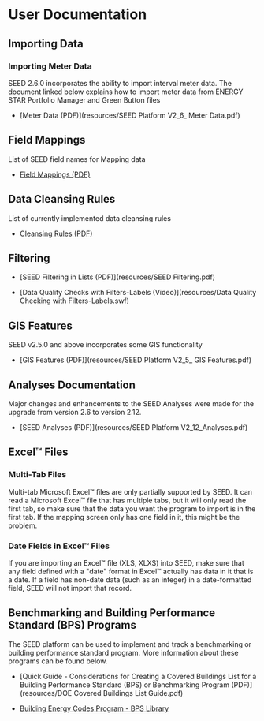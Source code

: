 # User Documentation

## Importing Data

### Importing Meter Data
SEED 2.6.0 incorporates the ability to import interval meter data. The document linked below explains how to import meter data from ENERGY STAR Portfolio Manager and Green Button files

- [Meter Data (PDF)](resources/SEED Platform V2_6_ Meter Data.pdf)

## Field Mappings

List of SEED field names for Mapping data

- [Field Mappings (PDF)](resources/MappingFieldstotheSEEDdatabase.pdf)

## Data Cleansing Rules
List of currently implemented data cleansing rules

- [Cleansing Rules (PDF)](resources/DataCleansing.pdf)

## Filtering

- [SEED Filtering in Lists (PDF)](resources/SEED Filtering.pdf)

- [Data Quality Checks with Filters-Labels (Video)](resources/Data Quality Checking with Filters-Labels.swf)

## GIS Features
SEED v2.5.0 and above incorporates some GIS functionality

- [GIS Features (PDF)](resources/SEED Platform V2_5_ GIS Features.pdf)

## Analyses Documentation
Major changes and enhancements to the SEED Analyses were made for the upgrade from version 2.6 to version 2.12.

- [SEED Analyses (PDF)](resources/SEED Platform V2_12_Analyses.pdf)


## Excel&trade; Files

### Multi-Tab Files

Multi-tab Microsoft Excel&trade; files are only partially supported by SEED. It can read a Microsoft Excel&trade; file that has multiple tabs, but it will only read the first tab, so make sure that the data you want the program to import is in the first tab. If the mapping screen only has one field in it, this might be the problem. 

### Date Fields in Excel&trade; Files
If you are importing an Excel&trade; file (XLS, XLXS) into SEED, make sure that any field defined with a "date" format in Excel&trade; actually has data in it that is a date. If a field has non-date data (such as an integer) in a date-formatted field, SEED will not import that record.  


## Benchmarking and Building Performance Standard (BPS) Programs

The SEED platform can be used to implement and track a benchmarking or building performance standard program. More information about these programs can be found below.

- [Quick Guide - Considerations for Creating a Covered Buildings List for a Building Performance Standard (BPS) or Benchmarking Program (PDF)](resources/DOE Covered Buildings List Guide.pdf)

- [Building Energy Codes Program - BPS Library](https://www.energycodes.gov/BPS/Resources)